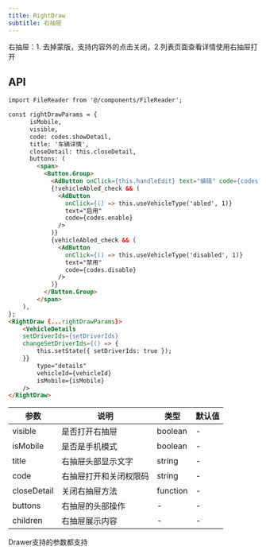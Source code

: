 ```yaml
---
title: RightDraw
subtitle: 右抽屉
---
```


右抽屉：1. 去掉蒙版，支持内容外的点击关闭，2.列表页面查看详情使用右抽屉打开

## API

```html
import FileReader from '@/components/FileReader';

const rightDrawParams = {
      isMobile,
      visible,
      code: codes.showDetail,
      title: '车辆详情',
      closeDetail: this.closeDetail,
      buttons: (
        <span>
          <Button.Group>
            <AdButton onClick={this.handleEdit} text="编辑" code={codes.edit} />
            {!vehicleAbled_check && (
              <AdButton
                onClick={() => this.useVehicleType('abled', 1)}
                text="启用"
                code={codes.enable}
              />
            )}
            {vehicleAbled_check && (
              <AdButton
                onClick={() => this.useVehicleType('disabled', 1)}
                text="禁用"
                code={codes.disable}
              />
            )}
          </Button.Group>
        </span>
    ),
};
<RightDraw {...rightDrawParams}>
    <VehicleDetails
    setDriverIds={setDriverIds}
    changeSetDriverIds={() => {
        this.setState({ setDriverIds: true });
    }}
        type="details"
        vehicleId={vehicleId}
        isMobile={isMobile}
    />
</RightDraw>
```
| 参数      | 说明                                      | 类型         | 默认值 |
|----------|------------------------------------------|-------------|-------|
| visible | 是否打开右抽屉 | boolean | - |
| isMobile | 是否是手机模式 | boolean | - |
| title | 右抽屉头部显示文字 | string | - |
| code | 右抽屉打开和关闭权限码 | string | - |
| closeDetail | 关闭右抽屉方法 | function | - |
| buttons | 右抽屉的头部操作 | - | - |
| children | 右抽屉展示内容 | - | - |

Drawer支持的参数都支持
